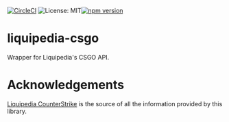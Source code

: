 [![CircleCI](https://circleci.com/gh/benyamin-noori/liquipedia-csgo/tree/master.svg?style=svg)](https://circleci.com/gh/benyamin-noori/liquipedia-csgo/tree/master)
![License: MIT](https://img.shields.io/badge/License-MIT-blue.svg)[![npm version](https://badge.fury.io/js/liquipedia-csgo.svg)](https://badge.fury.io/js/liquipedia-csgo)


# liquipedia-csgo
Wrapper for Liquipedia's CSGO API. 


# Acknowledgements
[Liquipedia CounterStrike](https://liquipedia.net/counterstrike/) is the source of all the information provided by this library.